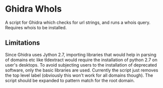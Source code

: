# Ghidra WhoIs

A script for Ghidra which checks for url strings, and runs a whois query. Requires whois to be installed.

## Limitations

Since Ghidra uses Jython 2.7, importing libraries that would help in parsing of domains etc like tldextract would require the installation of python 2.7 on user's desktops. To avoid subjecting users to the installation of deprecated software, only the basic libraries are used. Currently the script just removes the top level label (obviously this won't work for all domains though). The script should be expanded to pattern match for the root domain.
